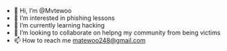 - 👋 Hi, I’m @Mvtewoo
- 👀 I’m interested in phishing lessons
- 🌱 I’m currently learning hacking
- 💞️ I’m looking to collaborate on helpng my community from being victims
- 📫 How to reach me matewoo248@gmail.com

<!---
Mvtewoo/Mvtewoo is a ✨ special ✨ repository because its `README.md` (this file) appears on your GitHub profile.
You can click the Preview link to take a look at your changes.
--->
